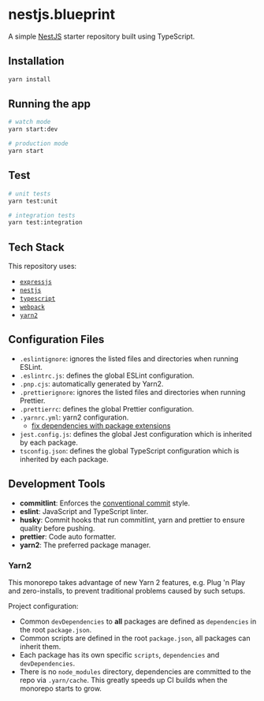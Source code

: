 # nestjs.blueprint

A simple [NestJS](https://github.com/nestjs/nest) starter repository built using TypeScript.

## Installation

```bash
yarn install
```

## Running the app

```bash
# watch mode
yarn start:dev

# production mode
yarn start
```

## Test

```bash
# unit tests
yarn test:unit

# integration tests
yarn test:integration
```

## Tech Stack

This repository uses:

- [`expressjs`](https://expressjs.com)
- [`nestjs`](https://nestjs.com)
- [`typescript`](https://www.typescriptlang.org)
- [`webpack`](https://webpack.js.org/)
- [`yarn2`](https://yarnpkg.com)

## Configuration Files

- `.eslintignore`: ignores the listed files and directories when running ESLint.
- `.eslintrc.js`: defines the global ESLint configuration.
- `.pnp.cjs`: automatically generated by Yarn2.
- `.prettierignore`: ignores the listed files and directories when running Prettier.
- `.prettierrc`: defines the global Prettier configuration.
- `.yarnrc.yml`: yarn2 configuration.
  - [fix dependencies with package extensions](https://yarnpkg.com/getting-started/migration#fix-dependencies-with-packageextensions)
- `jest.config.js`: defines the global Jest configuration which is inherited by each package.
- `tsconfig.json`: defines the global TypeScript configuration which is inherited by each package.

## Development Tools

- **commitlint**: Enforces the [conventional commit](https://www.conventionalcommits.org/) style.
- **eslint**: JavaScript and TypeScript linter.
- **husky**: Commit hooks that run commitlint, yarn and prettier to ensure quality before pushing.
- **prettier**: Code auto formatter.
- **yarn2**: The preferred package manager.

### Yarn2

This monorepo takes advantage of new Yarn 2 features, e.g. Plug 'n Play and zero-installs,
to prevent traditional problems caused by such setups.

Project configuration:

- Common `devDependencies` to **all** packages are defined as `dependencies`
  in the root `package.json`.
- Common scripts are defined in the root `package.json`, all packages can inherit them.
- Each package has its own specific `scripts`, `dependencies` and `devDependencies`.
- There is no `node_modules` directory, dependencies are committed to the repo via `.yarn/cache`.
  This greatly speeds up CI builds when the monorepo starts to grow.
